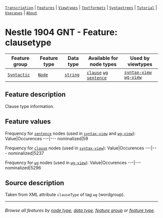 <a name="start"></a>
[`Transcription`](../transcription.md#start) | [`Features`](README.md#start) | [`Viewtypes`](../viewtypes.md#start) | [`Textformats`](../textformats.md#start) |  [`Syntaxtrees`](../syntaxtrees.md#start) | [`Tutorial`](../../tutorial/README.md#start) | [`Usecases`](../usecases/README.md#start) | [`About`](../about.md#start)

# Nestle 1904 GNT - Feature: clausetype

Feature group | Feature type | Data type | Available for node types | Used by viewtypes
---  | --- | --- | --- | ---
[`Syntactic`](featuresbygroup.md#syntactic-features) | [`Node`](featuresbyfeaturetype.md#node-features)  | [`string`](featuresbydatatype.md#string-datatype) | [`clause`](featuresbynodetype.md#clause-nodes) [`wg`](featuresbynodetype.md#wordgroup-nodes) [`sentence`](featuresbynodetype.md#sentence-nodes) | [`syntax-view`](../syntax-view.md#start) [`wg-view`](../wg-view.md#start)

## Feature description

Clause type information.

## Feature values

Frequency for [`sentence`](featuresbynodetype.md#sentence-nodes) nodes (used in [`syntax-view`](../syntax-view.md#start) and [`wg-view`](../wg-view.md#start)): 
Value|Occurences
---|---
nominalized|59

Frequency for  [`clause`](featuresbynodetype.md#clause-nodes) nodes (used in [`syntax-view`](../syntax-view.md#start)):
Value|Occurences
---|---
nominalized|5237

Frequency for [`wg`](featurebynodetype.md#wordgroup-nodes) nodes (used in [`wg-view`](../wg-view.md#start)):
Value|Occurences
---|---
nominalized|5296

## Source description

Taken from XML attribute `clauseType` of tag `wg` (wordgroup).

---
###### *Browse all features by [node type](featuresbynodetype.md#start), [data type](featuresbydatatype.md#start), [feature group](featuresbygroup.md#start) or [feature type](featuresbyfeaturetype.md#start).*
